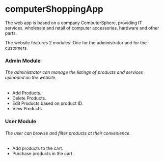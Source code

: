 # computerShoppingApp
The web app is based on a company ComputerSphere, providing IT services, wholesale and retail of computer accessories, hardware and other parts. 

The website features 2 modules: 
One for the administrator and for the customers. 
### Admin Module

###### The administrator can manage the listings of products and services uploaded on the website. 
- Add Products.
- Delete Products.
- Edit Products based on product ID.
- View Products

### User Module
###### The user can browse and filter products at their convenience. 
- Add products to the cart.
- Purchase products in the cart.
		